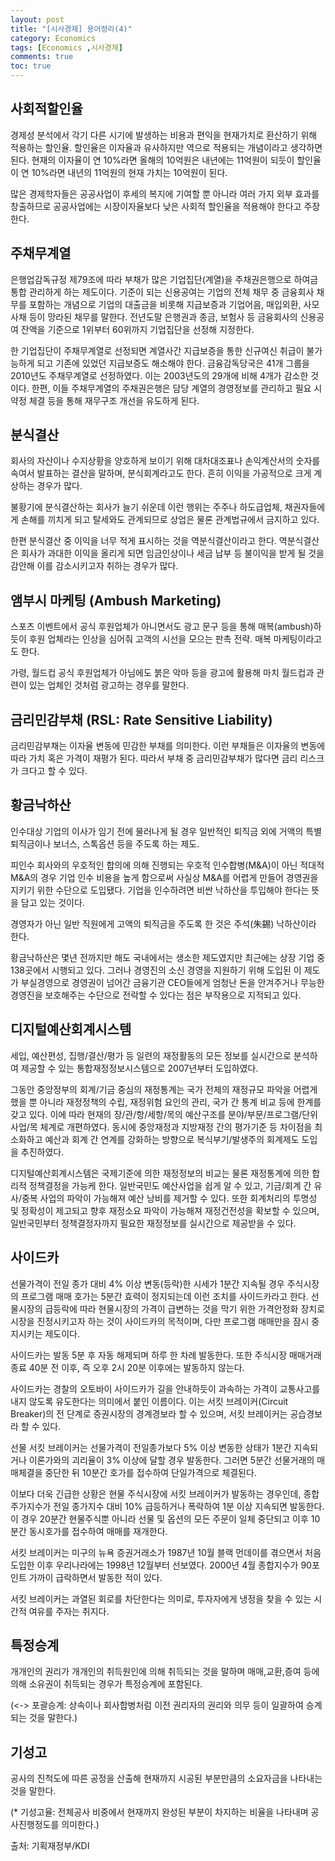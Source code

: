 ```yaml
---
layout: post
title: "[시사경제] 용어정리(4)"
category: Economics
tags: [Economics ,시사경제]
comments: true
toc: true
---
```

## 사회적할인율

경제성 분석에서 각기 다른 시기에 발생하는 비용과 편익을 현재가치로 환산하기 위해 적용하는 할인율. 할인율은 이자율과 유사하지만 역으로 적용되는 개념이라고 생각하면 된다. 현재의 이자율이 연 10%라면 올해의 10억원은 내년에는 11억원이 되듯이 할인율이 연 10%라면 내년의 11억원의 현재 가치는 10억원이 된다.

많은 경제학자들은 공공사업이 후세의 복지에 기여할 뿐 아니라 여러 가지 외부 효과를 창출하므로 공공사업에는 시장이자율보다 낮은 사회적 할인율을 적용해야 한다고 주장한다.

## 주채무계열

은행업감독규정 제79조에 따라 부채가 많은 기업집단(계열)을 주채권은행으로 하여금 통합 관리하게 하는 제도이다. 기준이 되는 신용공여는 기업의 전체 채무 중 금융회사 채무를 포함하는 개념으로 기업의 대출금을 비롯해 지급보증과 기업어음, 매입외환, 사모사채 등이 망라된 채무를 말한다. 전년도말 은행권과 종금, 보험사 등 금융회사의 신용공여 잔액을 기준으로 1위부터 60위까지 기업집단을 선정해 지정한다.

한 기업집단이 주채무계열로 선정되면 계열사간 지급보증을 통한 신규여신 취급이 불가능하게 되고 기존에 있었던 지급보증도 해소해야 한다. 금융감독당국은 41개 그룹을 2010년도 주채무계열로 선정하였다. 이는 2003년도의 29개에 비해 4개가 감소한 것이다. 한편, 이들 주채무계열의 주채권은행은 담당 계열의 경영정보를 관리하고 필요 시 약정 체결 등을 통해 재무구조 개선을 유도하게 된다.

## 분식결산

회사의 자산이나 수지상황을 양호하게 보이기 위해 대차대조표나 손익계산서의 숫자를 속여서 발표하는 결산을 말하며, 분식회계라고도 한다. 흔히 이익을 가공적으로 크게 계상하는 경우가 많다.

불황기에 분식결산하는 회사가 늘기 쉬운데 이런 행위는 주주나 하도급업체, 채권자들에게 손해를 끼치게 되고 탈세와도 관계되므로 상업은 물론 관계법규에서 금지하고 있다. 

한편 분식결산 중 이익을 너무 적게 표시하는 것을 역분식결산이라고 한다. 역분식결산은 회사가 과대한 이익을 올리게 되면 임금인상이나 세금 납부 등 불이익을 받게 될 것을 감안해 이를 감소시키고자 취하는 경우가 많다.

## 앰부시 마케팅 (Ambush Marketing)

스포츠 이벤트에서 공식 후원업체가 아니면서도 광고 문구 등을 통해 매복(ambush)하듯이 후원 업체라는 인상을 심어줘 고객의 시선을 모으는 판촉 전략. 매복 마케팅이라고도 한다.

가령, 월드컵 공식 후원업체가 아님에도 붉은 악마 등을 광고에 활용해 마치 월드컵과 관련이 있는 업체인 것처럼 광고하는 경우를 말한다.

## 금리민감부채 (RSL: Rate Sensitive Liability)

금리민감부채는 이자율 변동에 민감한 부채를 의미한다. 이런 부채들은 이자율의 변동에 따라 가치 혹은 가격이 재평가 된다. 따라서 부채 중 금리민감부채가 많다면 금리 리스크가 크다고 할 수 있다.

## 황금낙하산

인수대상 기업의 이사가 임기 전에 물러나게 될 경우 일반적인 퇴직금 외에 거액의 특별 퇴직금이나 보너스, 스톡옵션 등을 주도록 하는 제도.

피인수 회사와의 우호적인 합의에 의해 진행되는 우호적 인수합병(M&A)이 아닌 적대적 M&A의 경우 기업 인수 비용을 높게 함으로써 사실상 M&A를 어렵게 만들어 경영권을 지키기 위한 수단으로 도입됐다. 기업을 인수하려면 비싼 낙하산을 투입해야 한다는 뜻을 담고 있는 것이다. 

경영자가 아닌 일반 직원에게 고액의 퇴직금을 주도록 한 것은 주석(朱錫) 낙하산이라 한다.

황금낙하산은 몇년 전까지만 해도 국내에서는 생소한 제도였지만 최근에는 상장 기업 중 138곳에서 시행되고 있다. 그러나 경영진의 소신 경영을 지원하기 위해 도입된 이 제도가 부실경영으로 경영권이 넘어간 금융기관 CEO들에게 엄청난 돈을 안겨주거나 무능한 경영진을 보호해주는 수단으로 전락할 수 있다는 점은 부작용으로 지적되고 있다.

## 디지털예산회계시스템

세입, 예산편성, 집행/결산/평가 등 일련의 재정활동의 모든 정보를 실시간으로 분석하여 제공할 수 있는 통합재정정보시스템으로 2007년부터 도입하였다.

그동안 중앙정부의 회계/기금 중심의 재정통계는 국가 전체의 재정규모 파악을 어렵게 했을 뿐 아니라 재정정책의 수립, 재정위험 요인의 관리, 국가 간 통계 비교 등에 한계를 갖고 있다. 이에 따라 현재의 장/관/항/세항/목의 예산구조를 분야/부문/프로그램/단위사업/목 체계로 개편하였다. 동시에 중앙재정과 지방재정 간의 평가기준 등 차이점을 최소화하고 예산과 회계 간 연계를 강화하는 방향으로 복식부기/발생주의 회계제도 도입을 추진하였다.

디지털예산회계시스템은 국제기준에 의한 재정정보의 비교는 물론 재정통계에 의한 합리적 정책결정을 가능케 한다. 일반국민도 예산사업을 쉽게 알 수 있고, 기금/회계 간 유사/중복 사업의 파악이 가능해져 예산 낭비를 제거할 수 있다. 또한 회계처리의 투명성 및 정확성이 제고되고 향후 재정소요 파악이 가능해져 재정건전성을 확보할 수 있으며, 일반국민부터 정책결정자까지 필요한 재정정보를 실시간으로 제공받을 수 있다.

## 사이드카

선물가격이 전일 종가 대비 4% 이상 변동(등락)한 시세가 1분간 지속될 경우 주식시장의 프로그램 매매 호가는 5분간 효력이 정지되는데 이런 조치를 사이드카라고 한다. 선물시장의 급등락에 따라 현물시장의 가격이 급변하는 것을 막기 위한 가격안정화 장치로 시장을 진정시키고자 하는 것이 사이드카의 목적이며, 다만 프로그램 매매만을 잠시 중지시키는 제도이다. 

사이드카는 발동 5분 후 자동 해제되며 하루 한 차례 발동한다. 또한 주식시장 매매거래 종료 40분 전 이후, 즉 오후 2시 20분 이후에는 발동하지 않는다.

사이드카는 경찰의 오토바이 사이드카가 길을 안내하듯이 과속하는 가격이 교통사고를 내지 않도록 유도한다는 의미에서 붙인 이름이다. 이는 서킷 브레이커(Circuit Breaker)의 전 단계로 증권시장의 경계경보라 할 수 있으며, 서킷 브레이커는 공습경보라 할 수 있다. 

선물 서킷 브레이커는 선물가격이 전일종가보다 5% 이상 변동한 상태가 1분간 지속되거나 이론가와의 괴리율이 3% 이상에 달할 경우 발동한다. 그러면 5분간 선물거래의 매매체결을 중단한 뒤 10분간 호가를 접수하여 단일가격으로 체결된다.

이보다 더욱 긴급한 상황은 현물 주식시장에 서킷 브레이커가 발동하는 경우인데, 종합주가지수가 전일 종가지수 대비 10% 급등하거나 폭락하여 1분 이상 지속되면 발동한다. 이 경우 20분간 현물주식뿐 아니라 선물 및 옵션의 모든 주문이 일체 중단되고 이후 10분간 동시호가를 접수하여 매매를 재개한다.

서킷 브레이커는 미구의 뉴욕 증권거래소가 1987년 10월 블랙 먼데이를 겪으면서 처음 도입한 이후 우리나라에는 1998년 12월부터 선보였다. 2000년 4월 종합지수가 90포인트 가까이 급락하면서 발동한 적이 있다.

서킷 브레이커는 과열된 회로를 차단한다는 의미로, 투자자에게 냉정을 찾을 수 있는 시간적 여유를 주자는 취지다.

## 특정승계

개개인의 권리가 개개인의 취득원인에 의해 취득되는 것을 말하며 매매,교환,증여 등에 의해 소유권이 취득되는 경우가 특정승계에 포함된다.

(<-> 포괄승계: 상속이나 회사합병처럼 이전 권리자의 권리와 의무 등이 일괄하여 승계되는 것을 말한다.)

## 기성고

공사의 진척도에 따른 공정을 산출해 현재까지 시공된 부분만큼의 소요자금을 나타내는 것을 말한다.

(* 기성고율: 전체공사 비중에서 현재까지 완성된 부분이 차지하는 비율을 나타내며 공사진행정도를 의미한다.)

출처: 기획재정부/KDI